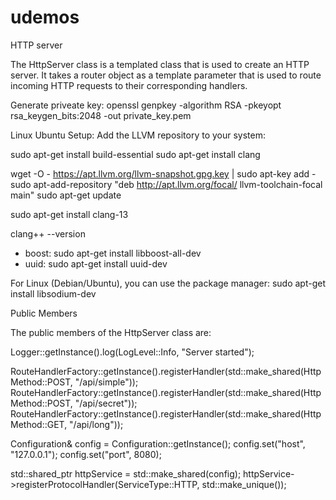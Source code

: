 # udemos
HTTP server 

The HttpServer class is a templated class that is used to create an HTTP server. It takes a router object as a template parameter that is used to route incoming HTTP requests to their corresponding handlers.

Generate priveate key:
openssl genpkey -algorithm RSA -pkeyopt rsa_keygen_bits:2048 -out private_key.pem

Linux Ubuntu Setup:
Add the LLVM repository to your system:

sudo apt-get install build-essential
sudo apt-get install clang

wget -O - https://apt.llvm.org/llvm-snapshot.gpg.key | sudo apt-key add -
sudo apt-add-repository "deb http://apt.llvm.org/focal/ llvm-toolchain-focal main"
sudo apt-get update

sudo apt-get install clang-13

clang++ --version


- boost: sudo apt-get install libboost-all-dev
- uuid: sudo apt-get install uuid-dev

For Linux (Debian/Ubuntu), you can use the package manager: sudo apt-get install libsodium-dev

Public Members

The public members of the HttpServer class are:

Logger::getInstance().log(LogLevel::Info, "Server started");
    
RouteHandlerFactory::getInstance().registerHandler(std::make_shared<GetRouteHandler>(HttpMethod::POST, "/api/simple"));
RouteHandlerFactory::getInstance().registerHandler(std::make_shared<GetSecretRouteHandler>(HttpMethod::POST, "/api/secret"));
RouteHandlerFactory::getInstance().registerHandler(std::make_shared<GetLongResponseRouteHandler>(HttpMethod::GET, "/api/long"));
    
Configuration& config = Configuration::getInstance();
config.set("host", "127.0.0.1");
config.set("port", 8080);
    
std::shared_ptr<HttpService> httpService = std::make_shared<HttpService>(config);
httpService->registerProtocolHandler(ServiceType::HTTP, std::make_unique<HttpProtocolHandler>());
